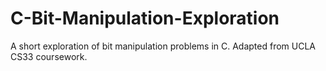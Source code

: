 # C-Bit-Manipulation-Exploration
A short exploration of bit manipulation problems in C. Adapted from UCLA CS33 coursework.
